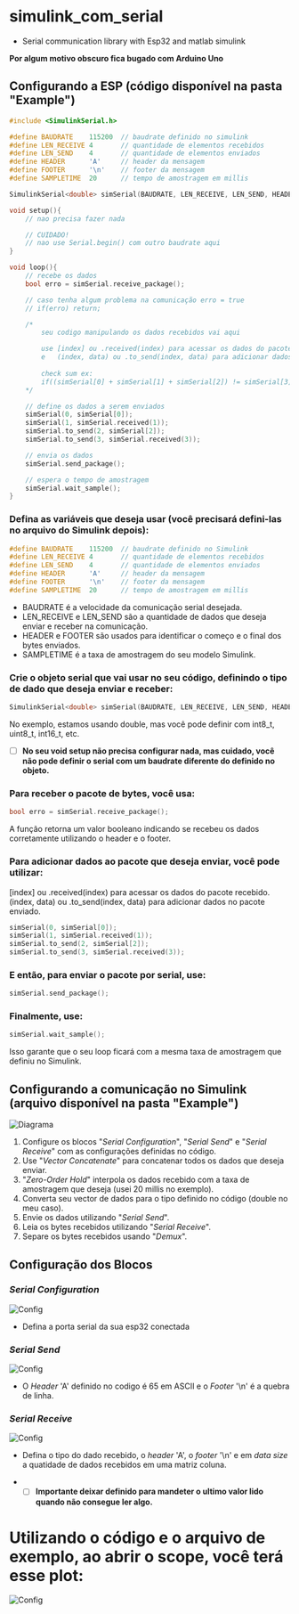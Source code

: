 # simulink_com_serial
 - Serial communication library with Esp32 and matlab simulink

**Por algum motivo obscuro fica bugado com Arduino Uno**

## Configurando a ESP (código disponível na pasta "Example")

```cpp
#include <SimulinkSerial.h>

#define BAUDRATE    115200  // baudrate definido no simulink
#define LEN_RECEIVE 4       // quantidade de elementos recebidos
#define LEN_SEND    4       // quantidade de elementos enviados
#define HEADER      'A'     // header da mensagem
#define FOOTER      '\n'    // footer da mensagem
#define SAMPLETIME  20      // tempo de amostragem em millis

SimulinkSerial<double> simSerial(BAUDRATE, LEN_RECEIVE, LEN_SEND, HEADER, FOOTER, SAMPLETIME);

void setup(){
    // nao precisa fazer nada

    // CUIDADO!
    // nao use Serial.begin() com outro baudrate aqui
}

void loop(){
    // recebe os dados
    bool erro = simSerial.receive_package();

    // caso tenha algum problema na comunicação erro = true
    // if(erro) return;

    /*
        seu codigo manipulando os dados recebidos vai aqui

        use [index] ou .received(index) para acessar os dados do pacote recebido
        e   (index, data) ou .to_send(index, data) para adicionar dados no pacote enviado
    
        check sum ex:
        if((simSerial[0] + simSerial[1] + simSerial[2]) != simSerial[3]) return;
    */

    // define os dados a serem enviados
    simSerial(0, simSerial[0]);
    simSerial(1, simSerial.received(1));
    simSerial.to_send(2, simSerial[2]);
    simSerial.to_send(3, simSerial.received(3));

    // envia os dados
    simSerial.send_package();

    // espera o tempo de amostragem
    simSerial.wait_sample();
}
```

### Defina as variáveis que deseja usar (você precisará defini-las no arquivo do Simulink depois):

```cpp
#define BAUDRATE    115200  // baudrate definido no Simulink
#define LEN_RECEIVE 4       // quantidade de elementos recebidos
#define LEN_SEND    4       // quantidade de elementos enviados
#define HEADER      'A'     // header da mensagem
#define FOOTER      '\n'    // footer da mensagem
#define SAMPLETIME  20      // tempo de amostragem em millis
```

- BAUDRATE é a velocidade da comunicação serial desejada.
- LEN_RECEIVE e LEN_SEND são a quantidade de dados que deseja enviar e receber na comunicação.
- HEADER e FOOTER são usados para identificar o começo e o final dos bytes enviados.
- SAMPLETIME é a taxa de amostragem do seu modelo Simulink.

### Crie o objeto serial que vai usar no seu código, definindo o tipo de dado que deseja enviar e receber:

```cpp
SimulinkSerial<double> simSerial(BAUDRATE, LEN_RECEIVE, LEN_SEND, HEADER, FOOTER, SAMPLETIME);
```
No exemplo, estamos usando double, mas você pode definir com int8_t, uint8_t, int16_t, etc.

- [ ] **No seu void setup não precisa configurar nada, mas cuidado, você não pode definir o serial com um baudrate diferente do definido no objeto.**

### Para receber o pacote de bytes, você usa:
```cpp
bool erro = simSerial.receive_package();
```
A função retorna um valor booleano indicando se recebeu os dados corretamente utilizando o header e o footer.

### Para adicionar dados ao pacote que deseja enviar, você pode utilizar:

[index] ou .received(index) para acessar os dados do pacote recebido.
(index, data) ou .to_send(index, data) para adicionar dados no pacote enviado.

```cpp
simSerial(0, simSerial[0]);
simSerial(1, simSerial.received(1));
simSerial.to_send(2, simSerial[2]);
simSerial.to_send(3, simSerial.received(3));
```

### E então, para enviar o pacote por serial, use:

```cpp
simSerial.send_package();
```

### Finalmente, use:

```cpp
simSerial.wait_sample();
```
Isso garante que o seu loop ficará com a mesma taxa de amostragem que definiu no Simulink.

## Configurando a comunicação no Simulink (arquivo disponível na pasta "Example")

![Diagrama](imagens/matlab_diagram.png)

1. Configure os blocos "*Serial Configuration*", "*Serial Send*" e "*Serial Receive*" com as configurações definidas no código.
2. Use "*Vector Concatenate*" para concatenar todos os dados que deseja enviar.
3. "*Zero-Order Hold*" interpola os dados recebido com a taxa de amostragem que deseja (usei 20 millis no exemplo).
4. Converta seu vector de dados para o tipo definido no código (double no meu caso).
5. Envie os dados utilizando "*Serial Send*".
6. Leia os bytes recebidos utilizando "*Serial Receive*".
7. Separe os bytes recebidos usando "*Demux*".

## Configuração dos Blocos

### *Serial Configuration*
![Config](imagens/config_serial.png)

- Defina a porta serial da sua esp32 conectada

### *Serial Send*
![Config](imagens/com_send.png)

- O *Header* 'A' definido no codigo é 65 em ASCII e o *Footer* '\n' é a quebra de linha.

### *Serial Receive*
![Config](imagens/com_receive.png)

- Defina o tipo do dado recebido, o *header* 'A', o *footer* '\n' e em *data size* a quatidade de dados recebidos em uma matriz coluna.

- - [ ] **Importante deixar definido para mandeter o ultimo valor lido quando não consegue ler algo.**

# Utilizando o código e o arquivo de exemplo, ao abrir o scope, você terá esse plot:
![Config](imagens/plot_ex.png)
